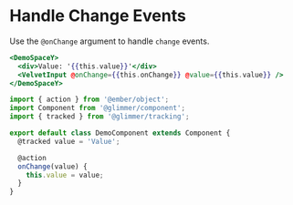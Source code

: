 # Handle Change Events

Use the `@onChange` argument to handle `change` events.

```hbs template
<DemoSpaceY>
  <div>Value: '{{this.value}}'</div>
  <VelvetInput @onChange={{this.onChange}} @value={{this.value}} />
</DemoSpaceY>
```

```js component
import { action } from '@ember/object';
import Component from '@glimmer/component';
import { tracked } from '@glimmer/tracking';

export default class DemoComponent extends Component {
  @tracked value = 'Value';

  @action
  onChange(value) {
    this.value = value;
  }
}
```

